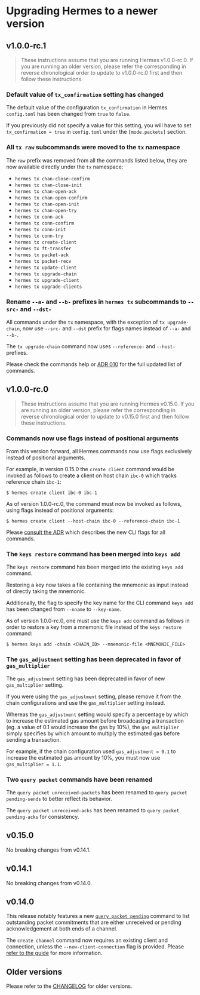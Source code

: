 # Upgrading Hermes to a newer version

## v1.0.0-rc.1

> These instructions assume that you are running Hermes v1.0.0-rc.0.
> If you are running an older version, please refer the corresponding
> in reverse chronological order to update to v1.0.0-rc.0 first and then
> follow these instructions.


### Default value of `tx_confirmation` setting has changed

The default value of the configuration `tx_confirmation`
in Hermes `config.toml` has been changed from `true` to `false`.

If you previously did not specify a value for this setting, you will
have to set `tx_confirmation = true` in `config.toml` under
the `[mode.packets]` section.

### All `tx raw` subcommands were moved to the `tx` namespace

The `raw` prefix was removed from all the commands listed below,
they are now available directly under the `tx` namespace:

- `hermes tx chan-close-confirm`
- `hermes tx chan-close-init`
- `hermes tx chan-open-ack`
- `hermes tx chan-open-confirm`
- `hermes tx chan-open-init`
- `hermes tx chan-open-try`
- `hermes tx conn-ack`
- `hermes tx conn-confirm`
- `hermes tx conn-init`
- `hermes tx conn-try`
- `hermes tx create-client`
- `hermes tx ft-transfer`
- `hermes tx packet-ack`
- `hermes tx packet-recv`
- `hermes tx update-client`
- `hermes tx upgrade-chain`
- `hermes tx upgrade-client`
- `hermes tx upgrade-clients`

### Rename `--a-` and `--b-` prefixes in `hermes tx` subcommands to `--src-` and `--dst-`

All commands under the `tx` namespace, with the exception of `tx upgrade-chain`, now use
`--src-` and `--dst` prefix for flags names instead of `--a-` and `--b-`.

The `tx upgrade-chain` command now uses `--reference-` and `--host-` prefixes.

Please check the commands help or [ADR 010][adr-010] for the full updated list of commands.

## v1.0.0-rc.0

> These instructions assume that you are running Hermes v0.15.0.
> If you are running an older version, please refer the corresponding
> in reverse chronological order to update to v0.15.0 first and then
> follow these instructions.

### Commands now use flags instead of positional arguments

From this version forward, all Hermes commands now use flags exclusively instead
of positional arguments.

For example, in version 0.15.0 the `create client` command would be invoked
as follows to create a client on host chain `ibc-0` which tracks reference chain `ibc-1`:

```
$ hermes create client ibc-0 ibc-1
````

As of version 1.0.0-rc.0, the command must now be invoked as follows, using flags instead of
positional arguments:

```
$ hermes create client --host-chain ibc-0 --reference-chain ibc-1
```

Please [consult the ADR][adr-010] which describes the new CLI flags for all commands.

### The `keys restore` command has been merged into `keys add`

The `keys restore` command has been merged into the existing `keys add` command.

Restoring a key now takes a file containing the mnemonic as input instead of directly taking the mnemonic.

Additionally, the flag to specify the key name for the CLI command `keys add` has been changed from `--nname` to `--key-name`.

As of version 1.0.0-rc.0, one must use the `keys add` command as follows in order
to restore a key from a mnemonic file instead of the `keys restore` command:

```
$ hermes keys add -chain <CHAIN_ID> --mnemonic-file <MNEMONIC_FILE>
```

### The `gas_adjustment` setting has been deprecated in favor of `gas_multiplier`

The `gas_adjustment` setting has been deprecated in favor of new `gas_multiplier` setting.

If you were using the `gas_adjustment` setting, please remove it from the
chain configurations and use the `gas_multiplier` setting instead.

Whereas the `gas_adjustment` setting would specify a percentage by which to increase
the estimated gas amount before broadcasting a transaction (eg. a value of 0.1
would increase the gas by 10%), the `gas_multiplier` simply specifies by
which amount to multiply the estimated gas before sending a transaction.

For example, if the chain configuration used `gas_adjustment = 0.1` to increase
the estimated gas amount by 10%, you must now use `gas_multiplier = 1.1`.

### Two `query packet` commands have been renamed

The `query packet unreceived-packets` has been renamed to `query packet pending-sends` to better
reflect its behavior.

The `query packet unreceived-acks` has been renamed to `query packet pending-acks` for consistency.

## v0.15.0

No breaking changes from v0.14.1.

## v0.14.1

No breaking changes from v0.14.0.

## v0.14.0

This release notably features a new [`query packet pending`][pending] command to
list outstanding packet commitments that are either unreceived or pending
acknowledgement at both ends of a channel.

The `create channel` command now requires an existing client and connection,
unless the `--new-client-connection` flag is provided.
Please [refer to the guide][create-channel] for more information.

[ics-26]: https://github.com/cosmos/ibc/blob/master/spec/core/ics-026-routing-module/README.md
[pending]: https://hermes.informal.systems/commands/queries/packet.html#pending-packets
[create-channel]: http://hermes.informal.systems/commands/path-setup/channels.html#establish-channel


## Older versions

Please refer to the [CHANGELOG](CHANGELOG.md) for older versions.

[adr-010]: https://github.com/informalsystems/ibc-rs/blob/v1.0.0-rc.1/docs/architecture/adr-010-unified-cli-arguments-hermes.md

